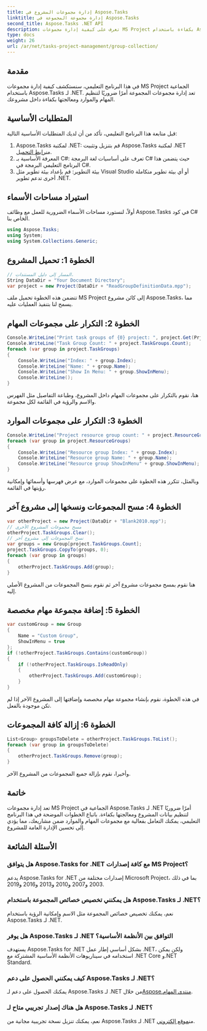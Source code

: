 ```yaml
---
title: إدارة مجموعات المشروع في Aspose.Tasks
linktitle: إدارة مجموعة المجموعة في Aspose.Tasks
second_title: Aspose.Tasks .NET API
description: تعرف على كيفية إدارة مجموعات MS Project بكفاءة باستخدام Aspose.Tasks لـ .NET. اتبع دليلنا خطوة بخطوة.
type: docs
weight: 26
url: /ar/net/tasks-project-management/group-collection/
---
```

## مقدمة
في هذا البرنامج التعليمي، سنستكشف كيفية إدارة مجموعات MS Project الجماعية باستخدام Aspose.Tasks لـ .NET. تعد إدارة مجموعات المجموعة أمرًا ضروريًا لتنظيم المهام والموارد ومعالجتها بكفاءة داخل مشروعك.
## المتطلبات الأساسية
قبل متابعة هذا البرنامج التعليمي، تأكد من أن لديك المتطلبات الأساسية التالية:
1.  Aspose.Tasks لمكتبة .NET: قم بتنزيل وتثبيت Aspose.Tasks لمكتبة .NET من[رابط التحميل](https://releases.aspose.com/tasks/net/).
2. المعرفة الأساسية بـ C#: تعرف على أساسيات لغة البرمجة C# حيث يتضمن هذا البرنامج التعليمي البرمجة في C#.
3. بيئة التطوير: قم بإعداد بيئة تطوير مثل Visual Studio أو أي بيئة تطوير متكاملة أخرى تدعم تطوير .NET.

## استيراد مساحات الأسماء
أولاً، لنستورد مساحات الأسماء الضرورية للعمل مع وظائف Aspose.Tasks في كود C# الخاص بنا.

```csharp
using Aspose.Tasks;
using System;
using System.Collections.Generic;

```
## الخطوة 1: تحميل المشروع
```csharp
// المسار إلى دليل المستندات.
String DataDir = "Your Document Directory";
var project = new Project(DataDir + "ReadGroupDefinitionData.mpp");
```
تتضمن هذه الخطوة تحميل ملف MS Project إلى كائن مشروع Aspose.Tasks، مما يسمح لنا بتنفيذ العمليات عليه.
## الخطوة 2: التكرار على مجموعات المهام
```csharp
Console.WriteLine("Print task groups of {0} project: ", project.Get(Prj.Name));
Console.WriteLine("Task Group Count: " + project.TaskGroups.Count);
foreach (var group in project.TaskGroups)
{
    Console.WriteLine("Index: " + group.Index);
    Console.WriteLine("Name: " + group.Name);
    Console.WriteLine("Show In Menu: " + group.ShowInMenu);
    Console.WriteLine();
}
```
هنا، نقوم بالتكرار على مجموعات المهام داخل المشروع، وطباعة التفاصيل مثل الفهرس والاسم والرؤية في القائمة لكل مجموعة.
## الخطوة 3: التكرار على مجموعات الموارد
```csharp
Console.WriteLine("Project resource group count: " + project.ResourceGroups.Count);
foreach (var group in project.ResourceGroups)
{
    Console.WriteLine("Resource group Index: " + group.Index);
    Console.WriteLine("Resource group Name: " + group.Name);
    Console.WriteLine("Resource group ShowInMenu" + group.ShowInMenu);
}
```
وبالمثل، تتكرر هذه الخطوة على مجموعات الموارد، مع عرض فهرسها وأسمائها وإمكانية رؤيتها في القائمة.
## الخطوة 4: مسح المجموعات ونسخها إلى مشروع آخر
```csharp
var otherProject = new Project(DataDir + "Blank2010.mpp");
// مسح مجموعات المشروع الأخرى
otherProject.TaskGroups.Clear();
// نسخ المجموعات إلى مشروع آخر
var groups = new Group[project.TaskGroups.Count];
project.TaskGroups.CopyTo(groups, 0);
foreach (var group in groups)
{
    otherProject.TaskGroups.Add(group);
}
```
هنا نقوم بمسح مجموعات مشروع آخر ثم نقوم بنسخ المجموعات من المشروع الأصلي إليه.
## الخطوة 5: إضافة مجموعة مهام مخصصة
```csharp
var customGroup = new Group
{
    Name = "Custom Group",
    ShowInMenu = true
};
if (!otherProject.TaskGroups.Contains(customGroup))
{
    if (!otherProject.TaskGroups.IsReadOnly)
    {
        otherProject.TaskGroups.Add(customGroup);
    }
}
```
في هذه الخطوة، نقوم بإنشاء مجموعة مهام مخصصة وإضافتها إلى المشروع الآخر إذا لم تكن موجودة بالفعل.
## الخطوة 6: إزالة كافة المجموعات
```csharp
List<Group> groupsToDelete = otherProject.TaskGroups.ToList();
foreach (var group in groupsToDelete)
{
    otherProject.TaskGroups.Remove(group);
}
```
وأخيرا، نقوم بإزالة جميع المجموعات من المشروع الآخر.

## خاتمة
تعد إدارة مجموعات MS Project الجماعية في Aspose.Tasks لـ .NET أمرًا ضروريًا لتنظيم بيانات المشروع ومعالجتها بكفاءة. باتباع الخطوات الموضحة في هذا البرنامج التعليمي، يمكنك التعامل بفعالية مع مجموعات المهام والموارد ضمن مشاريعك، مما يؤدي إلى تحسين الإدارة العامة للمشروع.
## الأسئلة الشائعة
### هل يتوافق Aspose.Tasks for .NET مع كافة إصدارات MS Project؟
يدعم Aspose.Tasks for .NET إصدارات مختلفة من Microsoft Project، بما في ذلك 2003 و2007 و2010 و2013 و2016 و2019.
### هل يمكنني تخصيص خصائص المجموعة باستخدام Aspose.Tasks لـ .NET؟
نعم، يمكنك تخصيص خصائص المجموعة مثل الاسم وإمكانية الرؤية باستخدام Aspose.Tasks لـ .NET.
### هل يوفر Aspose.Tasks لـ .NET التوافق بين الأنظمة الأساسية؟
يستهدف Aspose.Tasks for .NET بشكل أساسي إطار عمل .NET، ولكن يمكن استخدامه في سيناريوهات الأنظمة الأساسية المشتركة مع .NET Core و.NET Standard.
### كيف يمكنني الحصول على دعم Aspose.Tasks لـ .NET؟
 يمكنك الحصول على دعم لـ Aspose.Tasks لـ .NET من خلال[Aspose.منتدى المهام](https://forum.aspose.com/c/tasks/15).
### هل هناك إصدار تجريبي متاح لـ Aspose.Tasks لـ .NET؟
 نعم، يمكنك تنزيل نسخة تجريبية مجانية من Aspose.Tasks لـ .NET من[موقع إلكتروني](https://releases.aspose.com/).